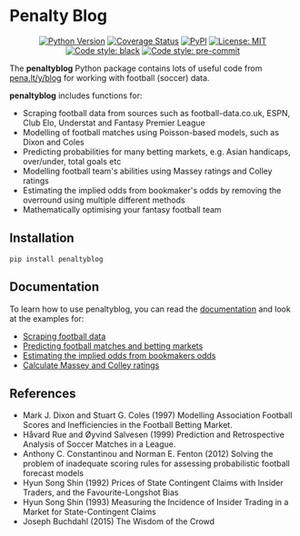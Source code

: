 # Penalty Blog

<div align="center">

  <a href="">[![Python Version](https://img.shields.io/pypi/pyversions/penaltyblog)](https://pypi.org/project/penaltyblog/)</a>
  <a href="">[![Coverage Status](https://coveralls.io/repos/github/martineastwood/penaltyblog/badge.svg?branch=master)](https://coveralls.io/repos/github/martineastwood/penaltyblog/badge.svg?branch=master)</a>
  <a href="">[![PyPI](https://img.shields.io/pypi/v/penaltyblog.svg)](https://pypi.org/project/penaltyblog/)</a>
  <a href="">[![License: MIT](https://img.shields.io/badge/License-MIT-yellow.svg)](https://opensource.org/licenses/MIT)</a>
  <a href="">[![Code style: black](https://img.shields.io/badge/code%20style-black-000000.svg)](https://github.com/psf/black)</a>
  <a href="">[![Code style: pre-commit](https://img.shields.io/badge/pre--commit-enabled-brightgreen?logo=pre-commit&logoColor=white)](https://github.com/pre-commit/pre-commit)</a>

</div>


The **penaltyblog** Python package contains lots of useful code from [pena.lt/y/blog](http://pena.lt/y/blog.html) for working with football (soccer) data.

**penaltyblog** includes functions for:

- Scraping football data from sources such as football-data.co.uk, ESPN, Club Elo, Understat and Fantasy Premier League
- Modelling of football matches using Poisson-based models, such as Dixon and Coles
- Predicting probabilities for many betting markets, e.g. Asian handicaps, over/under, total goals etc
- Modelling football team's abilities using Massey ratings and Colley ratings
- Estimating the implied odds from bookmaker's odds by removing the overround using multiple different methods
- Mathematically optimising your fantasy football team

## Installation

`pip install penaltyblog`


## Documentation

To learn how to use penaltyblog, you can read the [documentation](https://penaltyblog.readthedocs.io/en/latest/) and look at the
examples for:

- [Scraping football data](https://penaltyblog.readthedocs.io/en/latest/scrapers/index.html)
- [Predicting football matches and betting markets](https://penaltyblog.readthedocs.io/en/latest/models/index.html)
- [Estimating the implied odds from bookmakers odds](https://penaltyblog.readthedocs.io/en/latest/implied/index.html)
- [Calculate Massey and Colley ratings](https://penaltyblog.readthedocs.io/en/latest/ratings/index.html)

## References

- Mark J. Dixon and Stuart G. Coles (1997) Modelling Association Football Scores and Inefficiencies in the Football Betting Market.
- Håvard Rue and Øyvind Salvesen (1999) Prediction and Retrospective Analysis of Soccer Matches in a League.
- Anthony C. Constantinou and Norman E. Fenton (2012) Solving the problem of inadequate scoring rules for assessing probabilistic football forecast models
- Hyun Song Shin (1992) Prices of State Contingent Claims with Insider Traders, and the Favourite-Longshot Bias
- Hyun Song Shin (1993) Measuring the Incidence of Insider Trading in a Market for State-Contingent Claims
- Joseph Buchdahl (2015) The Wisdom of the Crowd

